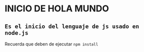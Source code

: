 # INICIO DE HOLA MUNDO
`Es el inicio del lenguaje de js usado en node.js`
---
Recuerda que deben de ejecutar ``` npm install ```

